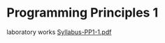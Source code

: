 # Programming Principles 1 
laboratory works
[Syllabus-PP1-1.pdf](https://github.com/user-attachments/files/22752958/Syllabus-PP1-1.pdf)
